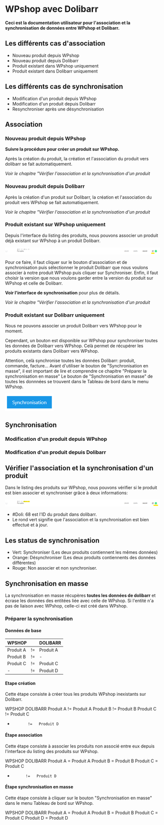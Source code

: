 
# WPshop avec Dolibarr

**Ceci est la documentation utilisateur pour l'association et la synchronisation de données entre WPshop et Dolibarr.**

## Les différents cas d'association

* Nouveau produit depuis WPshop
* Nouveau produit depuis Dolibarr
* Produit existant dans WPshop uniquement
* Produit existant dans Dolibarr uniquement

## Les différents cas de synchronisation

* Modification d'un produit depuis WPshop
* Modification d'un produit depuis Dolibarr
* Resynchroniser après une désynchronisation

## Association

### Nouveau produit depuis WPshop

**Suivre la procédure pour créer un produit sur WPshop.**

Après la création du produit, la création et l'association du produit vers dolibarr se fait automatiquement.

*Voir le chapitre "Vérifier l'association et la synchronisation d'un produit*

### Nouveau produit depuis Dolibarr

Après la création d'un produit sur Dolibarr, la création et l'association du produit vers WPshop se fait automatiquement.

*Voir le chapitre "Vérifier l'association et la synchronisation d'un produit*

### Produit existant sur WPshop uniquement

Depuis l'interface du listing des produits, nous pouvons associer un produit déjà existant sur WPshop à un produit Dolibarr.

![](https://github.com/Eoxia/wpshop-docs/blob/master/images/wpshop-button-sync-product.png)

Pour ce faire, il faut cliquer sur le bouton d'association et de synchronisation puis sélectionner le produit Dolibarr que nous voulons associer à notre produit WPshop puis cliquer sur Synchroniser. Enfin, il faut choisir la version que nous voulons garder entre la version du produit sur WPshop et celle de Dolibarr.

**Voir l'interface de synchronisation** pour plus de détails.

*Voir le chapitre "Vérifier l'association et la synchronisation d'un produit*

### Produit existant sur Dolibarr uniquement

Nous ne pouvons associer un produit Dolibarr vers WPshop pour le moment.

Cependant, un bouton est disponible sur WPshop pour synchroniser toutes les données de Dolibarr vers WPshop. Celà permet de récupérer les produits existants dans Dolibarr vers WPshop.

Attention, celà synchronise toutes les données Dolibarr: produit, commande, facture...
Avant d'utiliser le bouton de "Synchronisation en masse", il est important de lire et comprendre ce chapitre "Préparer la synchronisation en masse"
Le bouton de "Synchronisation en masse" de toutes les donnnées se trouvent dans le Tableau de bord dans le menu WPshop.

![](https://github.com/Eoxia/wpshop-docs/blob/master/images/sync-button.png)

## Synchronisation

### Modification d'un produit depuis WPshop

### Modification d'un produit depuis Dolibarr

## Vérifier l'association et la synchronisation d'un produit

Dans le listing des produits sur WPshop, nous pouvons vérifier si le produit est bien associer et synchroniser grâce à deux informations:

![](https://github.com/Eoxia/wpshop-docs/blob/master/images/wpshop-sync-product.png)

* #Doli: 68 est l'ID du produit dans dolibarr.
* Le rond vert signifie que l'association et la synchronisation est bien effectué et à jour.

## Les status de synchronisation

* Vert: Synchroniser (Les deux produits contiennent les mêmes données)
* Orange: Désynchroniser (Les deux produits contiennents des données différentes)
* Rouge: Non associer et non synchroniser.

## Synchronisation en masse

La synchronisation en masse récupères **toutes les données de dolibarr** et écrase les données des entitées liée avec celle de WPshop. Si l'entité n'a pas de liaison avec WPshop, celle-ci est créé dans WPshop.

### Préparer la synchronisation

#### Données de base 

| WPSHOP    |    | DOLIBARR  |
| -------   | -- | --------- |
| Produit A | != | Produit A |
| Produit B | != | -         |
| Produit C | != | Produit C |
| -         | != | Produit D |

#### Etape création

Cette étape consiste à créer tous les produits WPshop inexistants sur Dolibarr.

WPSHOP            DOLIBARR
Produit A    !=   Produit A
Produit B    !=   Produit B
Produit C    !=   Produit C
-            !=   Produit D

#### Étape association

Cette étape consiste à associer les produits non associé entre eux depuis l'interface du listing des produits sur WPshop.

WPSHOP           DOLIBARR
Produit A    =   Produit A
Produit B    =   Produit B
Produit C    =   Produit C
-           !=   Produit D

#### Étape synchronisation en masse

Cette étape consiste à cliquer sur le bouton "Synchronisation en masse" dans le menu Tableau de bord sur WPshop.

WPSHOP            DOLIBARR
Produit A    =    Produit A
Produit B    =    Produit B
Produit C    =    Produit C
Produit D    =    Produit D


